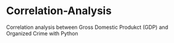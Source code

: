 # Correlation-Analysis
Correlation analysis between Gross Domestic Produkct (GDP) and Organized Crime with Python
